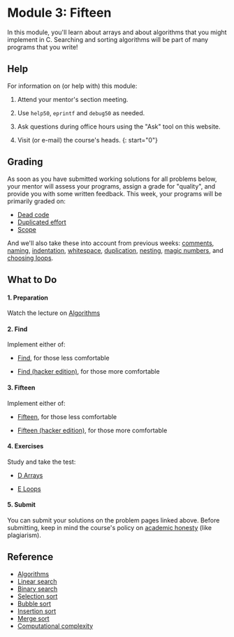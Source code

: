 # Module 3: Fifteen

In this module, you'll learn about arrays and about algorithms that you might implement in C. Searching and sorting algorithms will be part of many programs that you write!


## Help

For information on (or help with) this module:

1. Attend your mentor's section meeting.

1. Use `help50`, `eprintf` and `debug50` as needed.

1. Ask questions during office hours using the "Ask" tool on this website.

1. Visit (or e-mail) the course's heads.
{: start="0"}


## Grading

As soon as you have submitted working solutions for all problems below, your mentor will assess your programs, assign a grade for "quality", and provide you with some written feedback. This week, your programs will be primarily graded on:

- [Dead code](/quality/dead-code)
- [Duplicated effort](/quality/duplicated-effort)
- [Scope](/quality/scope)

And we'll also take these into account from previous weeks: [comments](/quality/comments), [naming](/quality/naming), [indentation](/quality/indentation), [whitespace](/quality/whitespace), [duplication](/quality/duplication), [nesting](/quality/nesting), [magic numbers](/quality/magic-numbers), and [choosing loops](/quality/loops).

## What to Do

#### 1. Preparation

Watch the lecture on [Algorithms](/lectures/algorithms)

#### 2. Find

Implement either of:

- [Find](/problems/find-less), for those less comfortable

- [Find (hacker edition)](/problems/find-more), for those more comfortable

#### 3. Fifteen

Implement either of:

- [Fifteen](/problems/fifteen-less), for those less comfortable

- [Fifteen (hacker edition)](/problems/fifteen-more), for those more comfortable

#### 4. Exercises

Study and take the test:

- [D Arrays](/exercises/d-arrays)

- [E Loops](/exercises/e-loops)

#### 5. Submit

You can submit your solutions on the problem pages linked above. Before submitting, keep in mind the course's policy on [academic honesty](/syllabus#samenwerken-fraude-en-plagiaat) (like plagiarism).


## Reference

- [Algorithms](https://www.youtube.com/watch?v=ktWL3nN38ZA)
- [Linear search](https://www.youtube.com/watch?v=TwsgCHYmbbA)
- [Binary search](https://www.youtube.com/watch?v=T98PIp4omUA)
- [Selection sort](https://www.youtube.com/watch?v=3hH8kTHFw2A)
- [Bubble sort](https://www.youtube.com/watch?v=RT-hUXUWQ2I)
- [Insertion sort](https://www.youtube.com/watch?v=kU9M51eKSX8)
- [Merge sort](https://www.youtube.com/watch?v=yF3hMKmCk1A)
- [Computational complexity](https://www.youtube.com/watch?v=YoZPTyGL2IQ)
